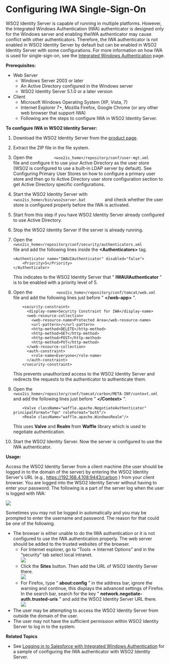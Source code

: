 # Configuring IWA Single-Sign-On

WSO2 Identity Server is capable of running in multiple platforms.
However, the Integrated Windows Authentication (IWA) authenticator is
designed only for the Windows server and enabling theIWA authenticator
may cause conflict with other authenticators. Therefore, the IWA
authenticator is not enabled in WSO2 Identity Server by default but can
be enabled in WSO2 Identity Server with some configurations. For more
information on how IWA is used for single-sign-on, see the [Integrated
Windows Authentication](_Integrated_Windows_Authentication_) page.

**Prerequisites:**

-   Web Server  
    -   Windows Server 2003 or later
    -   An Active Directory configured in the Windows server
    -   WSO2 Identity Server 5.1.0 or a later version
-   Client
    -   Microsoft Windows Operating System (XP, Vista, 7)
    -   Internet Explorer 7+, Mozilla Firefox, Google Chrome (or any
        other web browser that support IWA)
    -   Following are the steps to configure IWA in WSO2 Identity
        Server.

**To configure IWA in WSO2 Identity Server:**

1.  Download the WSO2 Identity Server from the [product
    page](http://wso2.com/products/identity-server).
2.  Extract the ZIP file in the file system.
3.  Open the
    `          <wso2is_home>/repository/conf/user-mgt.xml         ` file
    and configure it to use your Active Directory as the user store
    (WSO2 is configured to use a built-in LDAP server by default). See
    Configuring Primary User Stores on how to configure a primary user
    store and then go to Active Directory user store configuration
    section to get Active Directory specific configurations.
4.  Start the WSO2 Identity Server with
    `          <wso2is_home>/bin/wso2server.bat         ` and check
    whether the user store is configured properly before the IWA is
    activated.
5.  Start from this step if you have WSO2 Identity Server already
    configured to use Active Directory.
6.  Stop the WSO2 Identity Server if the server is already running.
7.  Open the
    `           <wso2is_home>/repository/conf/security/authenticators.xml          `
    file and add the following lines inside the **\<Authenticators\>**
    tag.

    ``` html/xml
    <Authenticator name="IWAUIAuthenticator" disabled="false">
        <Priority>5</Priority>
    </Authenticator>
    ```

    This indicates to the WSO2 Identity Server that "
    **IWAUIAuthenticator** " is to be enabled with a priority level
    of 5.

8.  Open the
    `           <wso2is_home>/repository/conf/tomcat/web.xml          `
    file and add the following lines just before " **\</web-app\>** ".

    ``` html/xml
        <security-constraint>
          <display-name>Security Constraint for IWA</display-name>
          <web-resource-collection>
            <web-resource-name>Protected Area</web-resource-name>
            <url-pattern>/</url-pattern>
            <http-method>DELETE</http-method>
            <http-method>GET</http-method>
            <http-method>POST</http-method>
            <http-method>PUT</http-method>
          </web-resource-collection>
          <auth-constraint>
            <role-name>Everyone</role-name>
          </auth-constraint>
        </security-constraint>
    ```

    This prevents unauthorized access to the WSO2 Identity Server and
    redirects the requests to the authenticator to authenticate them.

9.  Open the
    `           <wso2is_home>/repository/conf/tomcat/carbon/META-INF/context.xml          `
    and add the following lines just before " **\</Context\>** ".

    ``` html/xml
        <Valve className="waffle.apache.NegotiateAuthenticator" principalFormat="fqn" roleFormat="both"/>
        <Realm className="waffle.apache.WindowsRealm"/>
    ```

    This uses **Valve** and **Realm** from **Waffle** library which is
    used to negotiate authentication.

10. Start the WSO2 Identity Server. Now the server is configured to use
    the IWA authenticator.

**Usage:**

Access the WSO2 Identity Server from a client machine (the user should
be logged in to the domain of the server) by entering the WSO2 Identity
Server's URL (e.g., <https://192.168.4.108:9443/carbon> ) from your
client browser. You are logged into the WSO2 Identity Server without
having to enter your password. The following is a part of the server log
when the user is logged with IWA:

![](attachments/103330847/103330851.png)

Sometimes you may not be logged in automatically and you may be prompted
to enter the username and password. The reason for that could be one of
the following.

-   The browser is either unable to do the IWA authentication or it is
    not configured to use the IWA authentication properly. The web
    server should be added to the trusted websites of the browser.  
    -   For Internet explorer, go to “Tools → Internet Options” and in
        the “security” tab select local intranet.  
        ![](attachments/103330847/103330850.png)
    -   Click the **Sites** button. Then add the URL of WSO2 Identity
        Server there.  
        ![](attachments/103330847/103330849.png)
    -   For Firefox, type “ **about:config** ” in the address bar,
        ignore the warning and continue, this displays the advanced
        settings of Firefox. In the search bar, search for the key "
        **network.negotiate-auth.trusted-uris** " and add the WSO2
        Identity Server URL there.  
        ![](attachments/103330847/103330848.png)
-   The user may be attempting to access the WSO2 Identity Server from
    outside the domain of the user.
-   The user may not have the sufficient permission within WSO2 Identity
    Server to log in to the system.  
      

**Related Topics**

-   See [Logging in to Salesforce with Integrated Windows
    Authentication](_Logging_in_to_Salesforce_with_Integrated_Windows_Authentication_)
    for a sample of configuring the IWA authenticator with WSO2 Identity
    Server.
